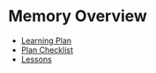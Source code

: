 # Memory Overview

- [Learning Plan](plan.md)
- [Plan Checklist](plan_checklist.md)
- [Lessons](lessons/index.md)

